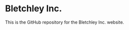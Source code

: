 # Bletchley Inc. 

This is the GitHub repository for the Bletchley Inc. website.
<!-- This is the GitHub repository for the [Bletchley Inc. website](https://bletchleyinc.com) -->